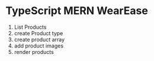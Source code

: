 # TypeScript MERN WearEase

1. List Products
1. create Product type
1. create product array
1. add product images
1. render products
